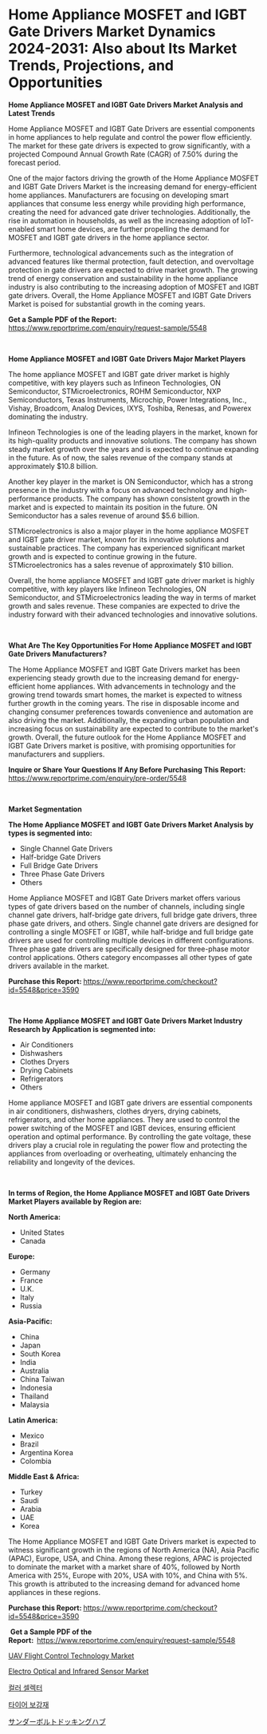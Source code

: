 <p><h1>Home Appliance MOSFET and IGBT Gate Drivers Market Dynamics 2024-2031: Also about Its Market Trends, Projections, and Opportunities</h1></p><p><strong>Home Appliance MOSFET and IGBT Gate Drivers Market Analysis and Latest Trends</strong></p>
<p><p>Home Appliance MOSFET and IGBT Gate Drivers are essential components in home appliances to help regulate and control the power flow efficiently. The market for these gate drivers is expected to grow significantly, with a projected Compound Annual Growth Rate (CAGR) of 7.50% during the forecast period. </p><p>One of the major factors driving the growth of the Home Appliance MOSFET and IGBT Gate Drivers Market is the increasing demand for energy-efficient home appliances. Manufacturers are focusing on developing smart appliances that consume less energy while providing high performance, creating the need for advanced gate driver technologies. Additionally, the rise in automation in households, as well as the increasing adoption of IoT-enabled smart home devices, are further propelling the demand for MOSFET and IGBT gate drivers in the home appliance sector.</p><p>Furthermore, technological advancements such as the integration of advanced features like thermal protection, fault detection, and overvoltage protection in gate drivers are expected to drive market growth. The growing trend of energy conservation and sustainability in the home appliance industry is also contributing to the increasing adoption of MOSFET and IGBT gate drivers. Overall, the Home Appliance MOSFET and IGBT Gate Drivers Market is poised for substantial growth in the coming years.</p></p>
<p><strong>Get a Sample PDF of the Report:&nbsp;</strong> <a href="https://www.reportprime.com/enquiry/request-sample/5548">https://www.reportprime.com/enquiry/request-sample/5548</a></p>
<p>&nbsp;</p>
<p><strong>Home Appliance MOSFET and IGBT Gate Drivers Major Market Players</strong></p>
<p><p>The home appliance MOSFET and IGBT gate driver market is highly competitive, with key players such as Infineon Technologies, ON Semiconductor, STMicroelectronics, ROHM Semiconductor, NXP Semiconductors, Texas Instruments, Microchip, Power Integrations, Inc., Vishay, Broadcom, Analog Devices, IXYS, Toshiba, Renesas, and Powerex dominating the industry.</p><p>Infineon Technologies is one of the leading players in the market, known for its high-quality products and innovative solutions. The company has shown steady market growth over the years and is expected to continue expanding in the future. As of now, the sales revenue of the company stands at approximately $10.8 billion.</p><p>Another key player in the market is ON Semiconductor, which has a strong presence in the industry with a focus on advanced technology and high-performance products. The company has shown consistent growth in the market and is expected to maintain its position in the future. ON Semiconductor has a sales revenue of around $5.6 billion.</p><p>STMicroelectronics is also a major player in the home appliance MOSFET and IGBT gate driver market, known for its innovative solutions and sustainable practices. The company has experienced significant market growth and is expected to continue growing in the future. STMicroelectronics has a sales revenue of approximately $10 billion.</p><p>Overall, the home appliance MOSFET and IGBT gate driver market is highly competitive, with key players like Infineon Technologies, ON Semiconductor, and STMicroelectronics leading the way in terms of market growth and sales revenue. These companies are expected to drive the industry forward with their advanced technologies and innovative solutions.</p></p>
<p>&nbsp;</p>
<p><strong>What Are The Key Opportunities For Home Appliance MOSFET and IGBT Gate Drivers Manufacturers?</strong></p>
<p><p>The Home Appliance MOSFET and IGBT Gate Drivers market has been experiencing steady growth due to the increasing demand for energy-efficient home appliances. With advancements in technology and the growing trend towards smart homes, the market is expected to witness further growth in the coming years. The rise in disposable income and changing consumer preferences towards convenience and automation are also driving the market. Additionally, the expanding urban population and increasing focus on sustainability are expected to contribute to the market's growth. Overall, the future outlook for the Home Appliance MOSFET and IGBT Gate Drivers market is positive, with promising opportunities for manufacturers and suppliers.</p></p>
<p><strong>Inquire or Share Your Questions If Any Before Purchasing This Report:</strong> <a href="https://www.reportprime.com/enquiry/pre-order/5548">https://www.reportprime.com/enquiry/pre-order/5548</a></p>
<p>&nbsp;</p>
<p><strong>Market Segmentation</strong></p>
<p><strong>The Home Appliance MOSFET and IGBT Gate Drivers Market Analysis by types is segmented into:</strong></p>
<p><ul><li>Single Channel Gate Drivers</li><li>Half-bridge Gate Drivers</li><li>Full Bridge Gate Drivers</li><li>Three Phase Gate Drivers</li><li>Others</li></ul></p>
<p><p>Home Appliance MOSFET and IGBT Gate Drivers market offers various types of gate drivers based on the number of channels, including single channel gate drivers, half-bridge gate drivers, full bridge gate drivers, three phase gate drivers, and others. Single channel gate drivers are designed for controlling a single MOSFET or IGBT, while half-bridge and full bridge gate drivers are used for controlling multiple devices in different configurations. Three phase gate drivers are specifically designed for three-phase motor control applications. Others category encompasses all other types of gate drivers available in the market.</p></p>
<p><strong>Purchase this Report:&nbsp;</strong><a href="https://www.reportprime.com/checkout?id=5548&price=3590">https://www.reportprime.com/checkout?id=5548&price=3590</a></p>
<p>&nbsp;</p>
<p><strong>The Home Appliance MOSFET and IGBT Gate Drivers Market Industry Research by Application is segmented into:</strong></p>
<p><ul><li>Air Conditioners</li><li>Dishwashers</li><li>Clothes Dryers</li><li>Drying Cabinets</li><li>Refrigerators</li><li>Others</li></ul></p>
<p><p>Home appliance MOSFET and IGBT gate drivers are essential components in air conditioners, dishwashers, clothes dryers, drying cabinets, refrigerators, and other home appliances. They are used to control the power switching of the MOSFET and IGBT devices, ensuring efficient operation and optimal performance. By controlling the gate voltage, these drivers play a crucial role in regulating the power flow and protecting the appliances from overloading or overheating, ultimately enhancing the reliability and longevity of the devices.</p></p>
<p>&nbsp;</p>
<p><strong>In terms of Region, the Home Appliance MOSFET and IGBT Gate Drivers Market Players available by Region are:</strong></p>
<p>
    <p> <strong> North America: </strong>
        <ul>
            <li>United States</li>
            <li>Canada</li>
        </ul>
        </p> 
    <p> <strong> Europe: </strong>
        <ul>
            <li>Germany</li>
            <li>France</li>
            <li>U.K.</li>
            <li>Italy</li>
            <li>Russia</li>
        </ul>
        </p> 
    <p> <strong> Asia-Pacific: </strong>
        <ul>
            <li>China</li>
            <li>Japan</li>
            <li>South Korea</li>
            <li>India</li>
            <li>Australia</li>
            <li>China Taiwan</li>
            <li>Indonesia</li>
            <li>Thailand</li>
            <li>Malaysia</li>
        </ul>
        </p> 
    <p> <strong> Latin America: </strong>
        <ul>
            <li>Mexico</li>
            <li>Brazil</li>
            <li>Argentina Korea</li>
            <li>Colombia</li>
        </ul>
        </p> 
    <p> <strong> Middle East & Africa: </strong>
        <ul>
            <li>Turkey</li>
            <li>Saudi</li>
            <li>Arabia</li>
            <li>UAE</li>
            <li>Korea</li>
        </ul>
    </p>
    </p>
<p><p>The Home Appliance MOSFET and IGBT Gate Drivers market is expected to witness significant growth in the regions of North America (NA), Asia Pacific (APAC), Europe, USA, and China. Among these regions, APAC is projected to dominate the market with a market share of 40%, followed by North America with 25%, Europe with 20%, USA with 10%, and China with 5%. This growth is attributed to the increasing demand for advanced home appliances in these regions.</p></p>
<p><strong>Purchase this Report: </strong><a href="https://www.reportprime.com/checkout?id=5548&price=3590">https://www.reportprime.com/checkout?id=5548&price=3590</a></p>
<p>&nbsp;<strong>Get a Sample PDF of the Report:&nbsp;&nbsp;</strong><a href="https://www.reportprime.com/enquiry/request-sample/5548">https://www.reportprime.com/enquiry/request-sample/5548</a></p>
<p><strong></strong></p>
<p><p><a href="https://github.com/mauripalmi/Market-Research-Report-List-2/blob/main/uav-flight-control-technology-market.md">UAV Flight Control Technology Market</a></p><p><a href="https://github.com/gulaimolin/Market-Research-Report-List-3/blob/main/electro-optical-and-infrared-sensor-market.md">Electro Optical and Infrared Sensor Market</a></p><p><a href="https://medium.com/@matthiasdkins856/%EC%83%89%EC%83%81-%EC%84%A0%ED%83%9D%EA%B8%B0-%EC%8B%9C%EC%9E%A5-2031%EB%85%84%EA%B9%8C%EC%A7%80%EC%9D%98-%ED%8A%B8%EB%A0%8C%EB%93%9C-%EC%98%88%EC%B8%A1-%EB%B0%8F-%EA%B2%BD%EC%9F%81-%EB%B6%84%EC%84%9D-173b5114729e">컬러 셀렉터</a></p><p><a href="https://github.com/LanceOlsotn8978/Market-Research-Report-List-1/blob/main/465448314500.md">타이어 보강재</a></p><p><a href="https://medium.com/@sebastianhodges1/%E3%82%B5%E3%83%B3%E3%83%80%E3%83%BC%E3%83%9C%E3%83%AB%E3%83%88-%E3%83%89%E3%83%83%E3%82%AD%E3%83%B3%E3%82%B0-%E3%83%8F%E3%83%96%E5%B8%82%E5%A0%B4%E3%81%AE%E8%A6%8F%E6%A8%A1-cagr-%E3%83%88%E3%83%AC%E3%83%B3%E3%83%892024%E5%B9%B4%E3%81%8B%E3%82%892030%E5%B9%B4-a9b5c02aac0a">サンダーボルトドッキングハブ</a></p></p>